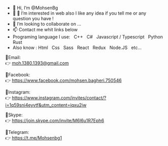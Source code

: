 - 👋 Hi, I’m @MohsenBg
- 👀 👀 I’m interested in web also I like any idea if you tell me or any question you have !
- 💞️ I’m looking to collaborate on ...
- 📫 Contact me whit links below <br/>
- Programing language I use:  &nbsp; C++ &nbsp; C# &nbsp; Javascript / Typescript &nbsp; Python Rust
- Also know : Html  &nbsp; Css  &nbsp; Sass  &nbsp; React  &nbsp; Redux  &nbsp; Node.JS  &nbsp; etc... 

🔗Email: <br>
👉 moh.1380.1393@gmail.com

🔗Facebook: <br>
👉 https://www.facebook.com/mohsen.bagheri.750546

🔗Instagram: <br>
👉  https://www.instagram.com/invites/contact/?i=1q59sni4eyvtf&utm_content=iqxu2jw

🔗Skype: <br>
👉  https://join.skype.com/invite/M6l6u1R7Eph6

🔗Telegram: <br>
👉 https://t.me/Mohsenbg1



<!---
MohsenBg/MohsenBg is a ✨ special ✨ repository because its `README.md` (this file) appears on your GitHub profile.
You can click the Preview link to take a look at your changes.
--->
